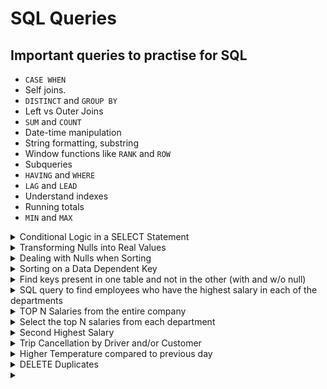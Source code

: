  
# SQL Queries

## Important queries to practise for SQL
- `CASE WHEN`
- Self joins.
- `DISTINCT` and `GROUP BY`
- Left vs Outer Joins
- `SUM` and `COUNT`
- Date-time manipulation
- String formatting, substring
- Window functions like `RANK` and `ROW`
- Subqueries
- `HAVING` and `WHERE`
- `LAG` and `LEAD`
- Understand indexes
- Running totals
- `MIN` and `MAX`

<details>
	<summary> Conditional Logic in a SELECT Statement </summary>
Q :
PROBLEM
You want to perform IF-ELSE operations on values in your SELECT statement. For example, you would like to produce a result set such that, if an employee is paid $2000 or less, a message of “UNDERPAID” is returned, if an employee is paid $4000 or more, a message of “OVERPAID” is returned,
if they make somewhere in between, then “OK” is returned. The result set should look like this:
	
```
	ENAME             SAL  STATUS
	---------- ----------  ---------
	SMITH             800  UNDERPAID
	ALLEN            1600  UNDERPAID
	WARD             1250  UNDERPAID
	JONES            2975  OK
	MARTIN           1250  UNDERPAID
	BLAKE            2850  OK
	CLARK            2450  OK
	SCOTT            3000  OK
	KING             5000  OVERPAID
	TURNER           1500  UNDERPAID
	ADAMS            1100  UNDERPAID
	JAMES             950  UNDERPAID
	FORD            3000   OK
	MILLER          1300   UNDERPAID
```  
  
  Ans 
  ```
  1 select ename,sal,
	2        case when sal <= 2000 then 'UNDERPAID'
	3             when sal >= 4000 then 'OVERPAID'
	4             else 'OK'
	5        end as status
	6   from emp
  ```
 </details>
 
 
 
<details>
	<summary> Transforming Nulls into Real Values </summary>
	
**PROBLEM**
You have rows that contain nulls and would like to return non-null values in place of those nulls.

**SOLUTION**
Use the function COALESCE to substitute real values for nulls:

	1 select coalesce(comm,0)
	2   from emp
	
</details>
 
 
<details>
	<summary>Dealing with Nulls when Sorting</summary>
PROBLEM
You want to sort results from EMP by COMM, but the field is nullable. You need a way to specify whether nulls sort last:

	ENAME              SAL        COMM
	----------  ----------  ----------
	TURNER            1500           0
	ALLEN             1600         300
	WARD              1250         500
	MARTIN            1250        1400
	SMITH              800
	JONES             2975
	JAMES              950
	MILLER            1300
	FORD              3000
	ADAMS             1100
	BLAKE             2850
	CLARK             2450
	SCOTT             3000
	KING              5000
or whether they sort first:

	ENAME              SAL        COMM
	----------  ----------  ----------
	SMITH              800
	JONES             2975
	CLARK             2450
	BLAKE             2850
	SCOTT             3000
	KING              5000
	JAMES              950
	MILLER            1300
	FORD              3000
	ADAMS             1100
	MARTIN            1250        1400
	WARD              1250         500
	ALLEN             1600         300
	TURNER            1500           0
SOLUTION

Depending on how you want the data to look (and how your particular RDBMS sorts NULL values), you can sort the nullable column in ascending or descending order:

	1 select ename,sal,comm
	2   from emp
	3  order by 3

	1 select ename,sal,comm
	2   from emp
	3  order by 3 desc
	
This solution puts you in a position such that if the nullable column contains non-NULL values, they will be sorted in ascending or descending order as well, according to what you ask for; this may or may not what you have in mind. If instead you would like to sort NULL values differently than non-NULL values, for example, you want to sort non-NULL values in ascending or descending order and all NULL values last, you can use a CASE expression to conditionally sort the column.

DB2, MySQL, PostgreSQL, and SQL Server
Use a CASE expression to “flag” when a value is NULL. The idea is to have a flag with two values: one to represent NULLs, the other to represent non-NULLs. Once you have that, simply add this flag column to the ORDER BY clause. You’ll easily be able to control whether NULL values are sorted first or last without interfering with non-NULL values:

	/* NON-NULL COMM SORTED ASCENDING, ALL NULLS LAST */
	1  select ename,sal,comm
	2    from (
	3  select ename,sal,comm,
	4         case when comm is null then 0 else 1 end as is_null
	5    from emp
	6         ) x
	7    order by is_null desc,comm

	ENAME     SAL        COMM
	------  -----  ----------
	TURNER   1500           0
	ALLEN    1600         300
	WARD     1250         500
	MARTIN   1250        1400
	SMITH     800
	JONES    2975
	JAMES     950
	MILLER   1300
	FORD     3000
	ADAMS    1100
	BLAKE    2850
	CLARK    2450
	SCOTT    3000
	KING     5000

	/* NON-NULL COMM SORTED DESCENDING, ALL NULLS LAST */

	
	1  select ename,sal,comm
	2    from (
	3  select ename,sal,comm,
	4         case when comm is null then 0 else 1 end as is_null
	5    from emp
	6         ) x
	7   order by is_null desc,comm desc

	ENAME     SAL        COMM
	------  -----  ----------
	MARTIN   1250        1400
	WARD     1250         500
	ALLEN    1600         300
	TURNER   1500           0
	SMITH     800
	JONES    2975
	JAMES     950
	MILLER   1300
	FORD     3000
	ADAMS    1100
	BLAKE    2850
	CLARK    2450
	SCOTT    3000
	KING     5000

	/* NON-NULL COMM SORTED ASCENDING, ALL NULLS FIRST */

	
	1 select ename,sal,comm
	2   from (
	3 select ename,sal,comm,
	4        case when comm is null then 0 else 1 end as is_null
	5   from emp
	6        ) x
	7  order by is_null,comm

	ENAME    SAL       COMM
	------ ----- ----------
	SMITH    800
	JONES   2975
	CLARK   2450
	BLAKE   2850
	SCOTT   3000
	KING    5000
	JAMES    950
	MILLER  1300
	FORD    3000
	ADAMS   1100           
	TURNER  1500          0
	ALLEN   1600        300
	WARD    1250        500
	MARTIN  1250       1400

	/* NON-NULL COMM SORTED DESCENDING, ALL NULLS FIRST */

	
	1  select ename,sal,comm
	2    from (
	3  select ename,sal,comm,
	4         case when comm is null then 0 else 1 end as is_null
	5    from emp
	6         ) x
	7   order by is_null,comm desc

	ENAME    SAL       COMM
	------ ----- ----------
	SMITH    800
	JONES   2975
	CLARK   2450
	BLAKE   2850
	SCOTT   3000
	KING    5000
	JAMES    950
	MILLER  1300
	FORD    3000
	ADAMS   1100
	MARTIN  1250       1400
	WARD    1250        500
	ALLEN   1600        300
	TURNER  1500          0
</details>


<details>
	<summary> Sorting on a Data Dependent Key </summary>
PROBLEM
You want to sort based on some conditional logic. For example: if JOB is “SALESMAN” you want to sort on COMM; otherwise, you want to sort by SAL. You want to return the following result set:

	ENAME             SAL JOB             COMM
	---------- ---------- --------- ----------
	TURNER           1500  SALESMAN          0
	ALLEN            1600  SALESMAN        300
	WARD             1250  SALESMAN        500
	SMITH             800  CLERK
	JAMES             950  CLERK
	ADAMS            1100  CLERK
	MILLER           1300  CLERK
	MARTIN           1250  SALESMAN       1400
	CLARK            2450  MANAGER
	BLAKE            2850  MANAGER
	JONES            2975  MANAGER
	SCOTT            3000  ANALYST
	FORD             3000  ANALYST
	KING             5000  PRESIDENT
SOLUTION
Use a CASE expression in the ORDER BY clause:

	1 select ename,sal,job,comm
	2   from emp
	3  order by case when job = 'SALESMAN' then comm else sal end
DISCUSSION
You can use the CASE expression to dynamically change how results are sorted. The values passed to the ORDER BY look as follows:

	select ename,sal,job,comm,
	       case when job = 'SALESMAN' then comm else sal end as ordered
	  from emp
	 order by 5

	ENAME             SAL JOB             COMM    ORDERED
	---------- ---------- --------- ---------- ----------
	TURNER           1500 SALESMAN           0          0
	ALLEN            1600 SALESMAN         300        300
	WARD1             250 SALESMAN         500        500
	SMITH             800 CLERK                       800
	JAMES             950 CLERK                       950
	ADAMS            1100 CLERK                      1100
	MILLER           1300 CLERK                      1300
	MARTIN           1250 SALESMAN        1400       1400
	CLARK2            450 MANAGER                    2450
	BLAKE2            850 MANAGER                    2850
	JONES2            975 MANAGER                    2975
	SCOTT            3000 ANALYST                    3000
	FORD             3000 ANALYST                    3000
	KING             5000 PRESIDENT                  5000
	
</details>

<details>
	<summary> Find keys present in one table and not in the other (with and w/o null)</summary>
	
	select distinct deptno
	  from dept
	 where deptno not in (select deptno from emp)


	select d.deptno
	  from dept d
	 where not exists (
	   select 1
	     from emp e
	    where d.deptno = e.deptno
	)
	
</details>

<details>
	<summary> SQL query to find employees who have the highest salary in each of the departments </summary>
	
# Write a SQL query to find employees who have the highest salary in each of the departments. For the above tables, your SQL query should return the following rows (order of rows does not matter).

```
SELECT 
    Department.name as 'Department',
    Employee.name as 'Employee',
    Employee.Salary 
FROM 
    Employee
    JOIN 
    Department
    ON (Employee.DepartmentId = Department.Id)
WHERE
    (Employee.DepartmentId, Employee.Salary) IN
    (   SELECT
            DepartmentId, MAX(SALARY)
        FROM
            Employee
        GROUP BY DepartmentId
        );
```
</details>


<details>
	<summary>TOP N Salaries from the entire company</summary>
	
```
SELECT DISTINCT Salary
FROM Employee A
WHERE 3 >= (SELECT COUNT(DISTINCT Salary) FROM Employee B WHERE A.Salary >= B.Salary)
ORDER BY A.Salary DESC;
```

</details>

<details>
	<summary> Select the top N salaries from each department </summary>


```
SELECT E.Name as 'Employee',
E.Salary,
D.Name as 'Department'
FROM
Employee E
JOIN
Department D
ON(E.DepartmentId = D.Id)
WHERE (
    
    3 > (
        SELECT COUNT(DISTINCT E2.Salary)
        FROM Employee E2 
        WHERE E2.Salary > E.Salary
        AND E.DepartmentId = E2.DepartmentId
    )
);
```

</details>

<details>
	<summary> Second Highest Salary </summary>

```
select max(salary) as 'SecondHighestSalary'
from Employee 
where salary not in (select max(salary) from Employee);
```

General for Nth max for max we sort in DESC, for min it would be ASC
For, OFFSET it is the index from which it will start displaying the answer so if result is 
`300,200,100`
If I say OFFSET is 1 and LIMIT is 1 it will display the second highest which is `200`.
If I say OFFSET is 2 and LIMIT is 1 it will display the third highest salary which is `100`.

```
Select (SELECT DISTINCT
    Salary
FROM
    Employee
ORDER BY Salary DESC
LIMIT 1 OFFSET 1) AS 'SecondHighestSalary'
```

</details>
 
 
<details>
	<summary> Trip Cancellation by Driver and/or Customer</summary>

```
SELECT
    Trips.Request_at as 'Day',
    round(sum(case when Trips.Status like 'cancelled_%' then 1 else 0 end)/count(*) ,2) as 'Cancellation Rate'
    FROM Trips
    JOIN
    Users
    ON(Trips.Client_Id = Users.Users_Id and Users.Banned='No')
WHERE Trips.Request_at BETWEEN '2013-10-01' AND '2013-10-03'
GROUP BY Trips.Request_at
```
	
</details>

<details>
	<summary>Higher Temperature compared to previous day</summary>
	
**Given a Weather table, write a SQL query to find all dates' Ids with higher temperature compared to its previous (yesterday's) dates.**
	
```
select w.Id from Weather w
join Weather w1
on (DATEDIFF(w.RecordDate, w1.RecordDate)=1)
where w.Temperature > w1.Temperature;
```

</details>


<details>
	<summary>DELETE Duplicates </summary>

**Write a SQL query to delete all duplicate email entries in a table named Person, keeping only unique emails based on its smallest Id.**
	
```
DELETE p1 from person p1,
    Person p2
WHERE
    p1.Email = p2.Email and p1.Id > p2.Id;
```
</details>

<details>
	<summary> </summary>
</details>



